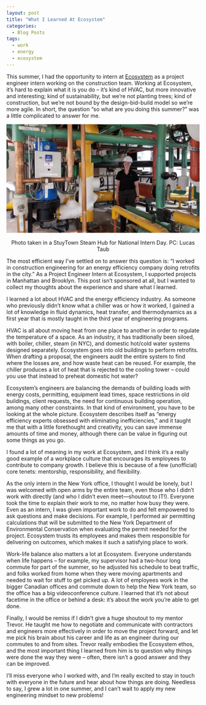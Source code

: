 ```yaml
---
layout: post
title: "What I Learned At Ecosystem"
categories:
  - Blog Posts
tags:
  - work
  - energy
  - ecosystem  
---
```


This summer, I had the opportunity to intern at [Ecosystem](https://ecosystem-energy.com/) as a project engineer intern working on the construction team. Working at Ecosystem, it’s hard to explain what it is you do – it’s kind of HVAC, but more innovative and interesting; kind of sustainability, but we’re not planting trees; kind of construction, but we’re not bound by the design-bid-build model so we’re more agile. In short, the question “so what are you doing this summer?” was a little complicated to answer for me.

<img src="/assets/images/steam-room-stuytown.jpg" alt="Photo taken in a StuyTown Steam Hub for National Intern Day. PC: Lucas Taub">

<p align="center">Photo taken in a StuyTown Steam Hub for National Intern Day. PC: Lucas Taub</p>

The most efficient way I’ve settled on to answer this question is: “I worked in construction engineering for an energy efficiency company doing retrofits in the city.” As a Project Engineer Intern at Ecosystem, I supported projects in Manhattan and Brooklyn. This post isn’t sponsored at all, but I wanted to collect my thoughts about the experience and share what I learned.

I learned a lot about HVAC and the energy efficiency industry. As someone who previously didn’t know what a chiller was or how it worked, I gained a lot of knowledge in fluid dynamics, heat transfer, and thermodynamics as a first year that is mostly taught in the third year of engineering programs.

HVAC is all about moving heat from one place to another in order to regulate the temperature of a space. As an industry, it has traditionally been siloed, with boiler, chiller, steam (in NYC), and domestic hot/cold water systems designed separately. Ecosystem goes into old buildings to perform retrofits. When drafting a proposal, the engineers audit the entire system to find where the losses are, and how waste heat can be reused. For example, the chiller produces a lot of heat that is rejected to the cooling tower – could you use that instead to preheat domestic hot water? 

Ecosystem’s engineers are balancing the demands of building loads with energy costs, permitting, equipment lead times, space restrictions in old buildings, client requests, the need for continuous building operation, among many other constraints. In that kind of environment, you have to be looking at the whole picture. Ecosystem describes itself as “energy efficiency experts obsessed with eliminating inefficiencies,” and it taught me that with a little forethought and creativity, you can save immense amounts of time and money, although there can be value in figuring out some things as you go.

I found a lot of meaning in my work at Ecosystem, and I think it’s a really good example of a workplace culture that encourages its employees to contribute to company growth. I believe this is because of a few (unofficial) core tenets: mentorship, responsibility, and flexibility.

As the only intern in the New York office, I thought I would be lonely, but I was welcomed with open arms by the entire team, even those who I didn’t work with directly (and who I didn’t even meet—shoutout to IT!). Everyone took the time to explain their work to me, no matter how busy they were. Even as an intern, I was given important work to do and felt empowered to ask questions and make decisions. For example, I performed air permitting calculations that will be submitted to the New York Department of Environmental Conservation when evaluating the permit needed for the project. Ecosystem trusts its employees and makes them responsible for delivering on outcomes, which makes it such a satisfying place to work.

Work-life balance also matters a lot at Ecosystem. Everyone understands when life happens – for example, my supervisor had a two-hour long commute for part of the summer, so he adjusted his schedule to beat traffic, and folks worked from home when they were moving apartments and needed to wait for stuff to get picked up. A lot of employees work in the bigger Canadian offices and commute down to help the New York team, so the office has a big videoconference culture. I learned that it’s not about facetime in the office or behind a desk: it’s about the work you’re able to get done.

Finally, I would be remiss if I didn’t give a huge shoutout to my mentor Trevor. He taught me how to negotiate and communicate with contractors and engineers more effectively in order to move the project forward, and let me pick his brain about his career and life as an engineer during our commutes to and from sites. Trevor really embodies the Ecosystem ethos, and the most important thing I learned from him is to question why things were done the way they were – often, there isn’t a good answer and they can be improved.

I’ll miss everyone who I worked with, and I’m really excited to stay in touch with everyone in the future and hear about how things are doing. Needless to say, I grew a lot in one summer, and I can’t wait to apply my new engineering mindset to new problems!
